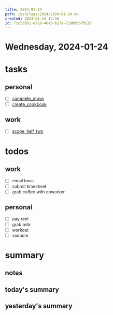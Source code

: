 ```yaml
---
title: 2024-01-24
path: /gsd/logs/2024/2024-01-24.md
created: 2024-01-24 15:16
id: 72c5dd81-e710-46a0-b27a-718bdb67b526
---
```


# Wednesday, 2024-01-24

# tasks

## personal

- [ ] [complete_move](/gsd/tasks/personal/complete_move.md)
- [ ] [create_cookbook](/gsd/tasks/personal/create_cookbook.md)

## work

- [ ] [scope_half_two](/gsd/tasks/work/scope_half_two.md)

# todos

## work

- [ ] email boss
- [ ] submit timesheet
- [ ] grab coffee with coworker

## personal

- [ ] pay rent
- [ ] grab milk
- [ ] workout
- [ ] vacuum

# summary

## notes

## today's summary

## yesterday's summary
